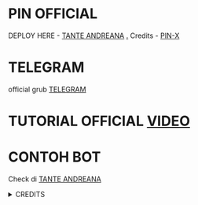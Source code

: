 # PIN OFFICIAL

DEPLOY HERE - [TANTE ANDREANA](https://dashboard.heroku.com/new?button-url=https%3A%2F%2Fgithub.com%2Faldoaprilyan3%2FGRANDROBOT&template=https%3A%2F%2Fgithub.com%2Faldoaprilyan3%2FGRANDROBOT)
[.](https://heroku.com/deploy)
Credits - [PIN-X](https://t.me/skiditod)

# TELEGRAM
official grub [TELEGRAM](https://t.me/beergabutria)
# TUTORIAL OFFICIAL [VIDEO](https://youtu.be/JK9cLTDZUR0)

# CONTOH BOT
Check di [TANTE ANDREANA](https://t.me/pinznzbot)

<details>
<summary> CREDITS </summary>
<h1> LEGEND X </h1>
<h1> PROBOY X </h1>
<h1> TEAMLEGEND </h1>
</details>
